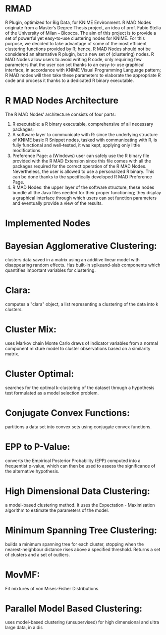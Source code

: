 # RMAD
R Plugin, optimized for Big Data, for KNIME Environment.
R MAD Nodes originate from a Master’s Degree Thesis project, an idea of prof.
Fabio Stella of the University of Milan – Bicocca.
The aim of this project is to provide a set of powerful yet easy-to-use clustering
nodes for KNIME. For this purpose, we decided to take advantage of some of the
most efficient clustering functions provided by R; hence, R MAD Nodes should not
be considered an alternative R plugin, but a new set of (clustering) nodes.
R MAD Nodes allow users to avoid writing R code, only requiring few parameters
that the user can set thanks to an easy-to-use graphical interface, in accordance
with KNIME Visual Programming Language pattern; R MAD nodes will then take
these parameters to elaborate the appropriate R code and process it thanks to a
dedicated R binary executable.
# R MAD Nodes Architecture
The R MAD Nodes’ architecture consists of four parts:
1. R executable: a R binary executable, comprehensive of all necessary
packages;
2. A software layer to communicate with R: since the underlying structure of
KNIME basic R Snippet nodes, tasked with communicating with R, is fully
functional and well-tested, it was kept, applying only little modifications.
3. Preference Page: a (Windows) user can safely use the R binary file provided
with the R MAD Extension since this file comes with all the packages
required for the correct operation of the R MAD Nodes. Nevertheless, the
user is allowed to use a personalized R binary. This can be done thanks to
the specifically developed R MAD Preference Page.
4. R MAD Nodes: the upper layer of the software structure, these nodes
bundle all the Java files needed for their proper functioning; they display a
graphical interface through which users can set function parameters and
eventually provide a view of the results.
# Implemented Nodes
# Bayesian Agglomerative Clustering: 
clusters data saved in a matrix using an
additive linear model with disappearing random effects. Has built-in spikeand-slab
components which quantifies important variables for clustering.
# Clara: 
computes a "clara" object, a list representing a clustering of the data
into k clusters.
# Cluster Mix: 
uses Markov chain Monte Carlo draws of indicator variables
from a normal component mixture model to cluster observations based on
a similarity matrix.
# Cluster Optimal: 
searches for the optimal k-clustering of the dataset
through a hypothesis test formulated as a model selection problem.
# Conjugate Convex Functions: 
partitions a data set into convex sets using
conjugate convex functions.
# EPP to P-Value: 
converts the Empirical Posterior Probability (EPP) computed
into a frequentist p-value, which can then be used to assess the significance
of the alternative hypothesis.
# High Dimensional Data Clustering: 
a model-based clustering method. It uses
the Expectation - Maximisation algorithm to estimate the parameters of
the model.
# Minimum Spanning Tree Clustering: 
builds a minimum spanning tree for each
cluster, stopping when the nearest-neighbour distance rises above a
specified threshold. Returns a set of clusters and a set of outliers.
# MovMF: 
Fit mixtures of von Mises-Fisher Distributions.
# Parallel Model Based Clustering: 
uses model-based clustering (unsupervised)
for high dimensional and ultra large data, in a dis
